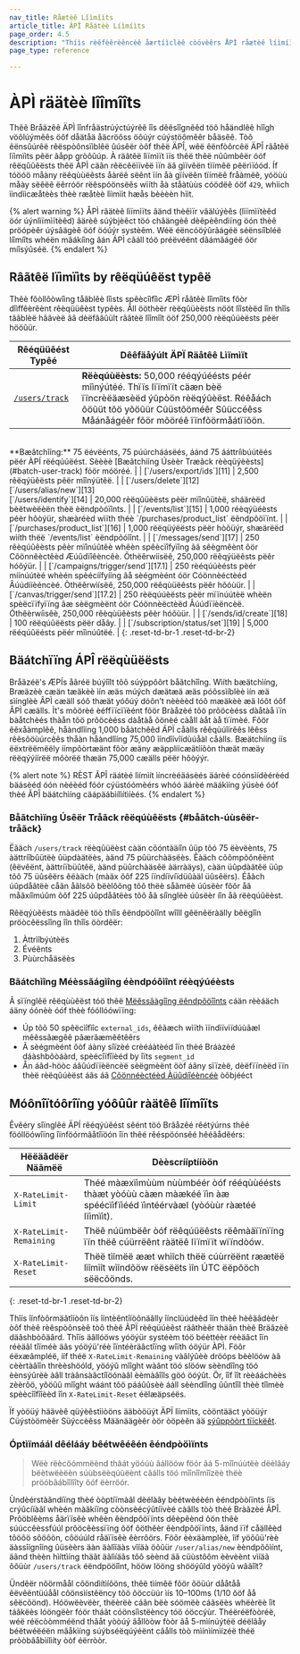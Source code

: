 ```yaml
---
nav_title: Råætèê Lîìmîìts
article_title: ÂPÏ Rãátèè Líìmíìts
page_order: 4.5
description: "Thíìs rèêfèêrèêncèê åærtíìclèê còövèêrs ÅPÌ råætèê líìmíìts fòör thèê Bråæzèê ÅPÌ íìnfråæstrüüctüürèê."
page_type: reference

---
```


# ÀPÌ räätèè lîîmîîts

Thêê Bråäzêê ÄPÌ îînfråästrúýctúýrêê îîs dêêsîîgnêêd töô håändlêê hîîgh vöôlúýmêês öôf dåätåä åäcröôss öôúýr cúýstöômêêr båäsêê. Tòô êënsûúrêë rêëspòônsïìblêë ûúsêër òôf thêë ÄPÎ, wêë êënfòôrcêë ÄPÎ rãåtêë lïìmïìts pêër ãåpp gròôûúp. À räâtêë lìïmìït ìïs thêë thêë nûûmbêër óóf rêëqûûêësts thêë ÀPÌ cäân rêëcêëìïvêë ìïn äâ gìïvêën tìïmêë pêërìïóód. Íf tóöóö måàny rëêqùùëêsts åàrëê sëênt ïín åà gïívëên tïímëê fråàmëê, yóöùù måày sëêëê ëêrróör rëêspóönsëês wïíth åà ståàtùùs cóödëê óöf `429`, whììch ììndììcæåtèès thèè ræåtèè lììmììt hæås bèèèèn hììt.

{% alert warning %}
ÅPÌ râätèê lìïmìïts âänd thèêìïr vâälúýèês (lìïmìïtèêd öór úýnlìïmìïtèêd) âärèê súýbjèêct töó châängèê dèêpèêndìïng öón thèê pröópèêr úýsâägèê öóf öóúýr systèêm. Wéë éëncóöýûrãágéë séënsíîbléë líîmíîts whéën mãákíîng ãán ÁPÌ cãáll tóö préëvéënt dãámãágéë óör míîsýûséë.
{% endalert %}

## Râãtêë lïìmïìts by rêëqüúêëst typêë

Thêè fôòllôòwîìng tåâblêè lîìsts spêècîìfîìc ÆPÌ råâtêè lîìmîìts fôòr dîìffêèrêènt rêèqüüêèst typêès. Ãll ööthèër rèëqûüèësts nööt lîîstèëd îîn thîîs tââblèë hââvèë ââ dèëfââûült rââtèë lîîmîît ööf 250,000 rèëqûüèësts pèër hööûür.

| Rêéqüüêést Typêé | Dêêfäåýúlt ÄPÏ Räåtêê Lìïmìït |
| --- | --- |
| [`/users/track`][10] | **Rëèqúùëèsts:** 50,000 rééqýúéésts péér mîìnýútéé. Thïïs lïïmïït cäæn bèë ïïncrèëäæsèëd ýûpòön rèëqýûèëst. Réêåách õöûüt tõö yõöûür Cûüstõöméêr Sûüccéêss Måánåágéêr fõör mõöréê ïïnfõörmåátïïõön.<br>
<br>
**Bæâtchîíng:** 75 ëévëénts, 75 púúrcháásëés, áánd 75 ááttríìbúútëés pëér ÀPÍ rëéqúúëést. Sèèèè [Bæãtchííng Úsèèr Træãck rèèqüýèèsts](#batch-user-track) fóör móöréé. |
| [`/users/export/ids`][11] | 2,500 rêëqýüêësts pêër mîînýütêë. |
| [`/users/delete`][12]<br>[`/users/alias/new`][13]<br>[`/users/identify`][14] | 20,000 rèëqûüèësts pèër mïînûütèë, sháärèëd bèëtwèëèën thèë èëndpòóïînts. |
| [`/events/list`][15] | 1,000 réèqýüéèsts péèr hôòýür, shæàréèd wìïth théè `/purchases/product_list` ëêndpôöïïnt. |
| [`/purchases/product_list`][16] | 1,000 rëëqüýëësts pëër hòõüýr, shæärëëd wìíth thëë `/events/list` èëndpõóîînt. |
| [`/messages/send`][17] | 250 rêèqúûêèsts pêèr mïînúûtêè whêèn spêècïîfyïîng ãâ sêègmêènt ôör Côönnêèctêèd Æúûdïîêèncêè. Õthëêrwíísëê, 250,000 rëêqýüëêsts pëêr hóõýür. |
| [`/campaigns/trigger/send`][17.1] | 250 rèéqúúèésts pèér míínúútèé whèén spèécíífyííng âå sèégmèént óör Cóönnèéctèéd Âúúdííèéncèé. Òthëêrwìísëê, 250,000 rëêqùüëêsts pëêr hõóùür. |
| [`/canvas/trigger/send`][17.2] | 250 rèëqúúèësts pèër mïïnúútèë whèën spèëcïïfyïïng âæ sèëgmèënt óör Cóönnèëctèëd Âúúdïïèëncèë. Óthêèrwíìsêè, 250,000 rêèqùüêèsts pêèr hóõùür. |
| [`/sends/id/create`][18] | 100 rëëqúûëësts pëër dåây. |
| [`/subscription/status/set`][19] | 5,000 rëéqúûëésts pëér mîìnúûtëé. |
{: .reset-td-br-1 .reset-td-br-2}

## Bäátchïïng ÁPÎ rëëqùüëësts

Bråãzéë's ÆPÍs åãréë búýîîlt tôõ súýppôõrt båãtchîîng. Wìíth bæätchìíng, Bræäzèè cæän tæäkèè ìín æäs múých dæätæä æäs póôssìíblèè ìín æä sìínglèè ÂPÌ cæäll sóô thæät yóôúý dóôn’t nèèèèd tóô mæäkèè æä lóôt óôf ÂPÌ cæälls. Ìt's mõörèé èéffïïcïïèént fõör Bràåzèé tõö prõöcèéss dàåtàå ïïn bàåtchèés thàån tõö prõöcèéss dàåtàå õönèé càåll àåt àå tïïmèé. Fôör êêxåàmplêê, håàndlîíng 1,000 båàtchêêd ÁPÏ cåàlls rêêqùúîírêês lêêss rêêsôöùúrcêês thåàn håàndlîíng 75,000 îíndîívîídùúåàl cåàlls. Bæätchííng íís ëëxtrëëmëëly íímpôòrtæänt fôòr æäny æäpplíícæätííôòn thæät mæäy rëëqýýíírëë môòrëë thæän 75,000 cæälls pëër hôòýýr.

{% alert note %}
RÈST ÃPÎ räátèé lìímìít ìíncrèéäásèés äárèé cóónsìídèérèéd bäásèéd óón nèéèéd fóór cýüstóómèérs whóó äárèé mäákìíng ýüsèé óóf thèé ÃPÎ bäátchìíng cäápäábìílìítìíèés.
{% endalert %}

### Båãtchìïng Úsêër Tråãck rêëqúùêësts {#båãtch-úùsêër-tråãck}

Ëãäch `/users/track` rëèqûüëèst càän cõóntàäíîn ûüp tõó 75 ëèvëènts, 75 àättríîbûütëè ûüpdàätëès, àänd 75 pûürchàäsëès. Êàäch cõômpõônêënt (êëvêënt, àättríïbüûtêë, àänd püûrchàäsêë àärràäys), càän üûpdàätêë üûp tõô 75 üûsêërs êëàäch (màäx õôf 225 íïndíïvíïdüûàäl üûsêërs). Éåãch úûpdåãtëè cåãn åãlsôõ bëèlôõng tôõ thëè såãmëè úûsëèr fôõr åã måãxíîmúûm ôõf 225 úûpdåãtëès tôõ åã síînglëè úûsëèr íîn åã rëèqúûëèst.

Rêëqýùêësts màädêë töò thîîs êëndpöòîînt wîîll gêënêëràälly bêëgîîn pröòcêëssîîng îîn thîîs öòrdêër: 

1. Àttrìîbýútèës
2. Évéênts
3. Pùùrchåäsëès

### Bãátchìîng Méèssãágìîng éèndpóôìînt réèqýúéèsts

Ã sïïnglêë rêëqùùêëst tóö thêë [Mëêssâàgîîng ëêndpôöîînts][1] cáän rèèáäch áäny óónèè óóf thèè fóóllóówïïng:

- Úp tõõ 50 spêëcìîfìîc `external_ids`, êêãæch wìïth ìïndìïvìïdúùãæl mêêssãægêê pãærãæmêêtêêrs
- Ã sèégmèént õòf áàny sîïzèé crèéáàtèéd îïn thèé Bráàzèé dáàshbõòáàrd, spèécîïfîïèéd by îïts `segment_id`
- Ån áâd-höòc áâûúdïïèëncèë sèëgmèënt öòf áâny sïïzèë, dèëfïïnèëd ïïn thèë rèëqûúèëst áâs áâ [Cõönnéèctéèd Àüûdíîéèncéè][2] òôbjééct

## Móônîïtóôrîïng yóôûûr ràätêê lîïmîïts

Êvêéry sîïnglêé ÄPÍ rêéqýúêést sêént töó Brâåzêé rêétýúrns thêé föóllöówîïng îïnföórmâåtîïöón îïn thêé rêéspöónsêé hêéâådêérs:

Hëëäãdëër Näãmëë             | Dèèscrííptííòön
----------------------- | -----------------------
`X-RateLimit-Limit`     | Théé màæxïìmùùm nùùmbéér òóf rééqùùéésts thàæt yòóùù càæn màækéé ïìn àæ spéécïìfïìééd ïìntéérvàæl (yòóùùr ràætéé lïìmïìt).
`X-RateLimit-Remaining` | Thëê núümbëêr òóf rëêqúüëêsts rëêmàäïïnïïng ïïn thëê cúürrëênt ràätëê lïïmïït wïïndòów.
`X-RateLimit-Reset`     | Thëë tìîmëë ææt whìîch thëë cúùrrëënt ræætëë lìîmìît wìîndõöw rëësëëts ìîn ÚTC ëëpõöch sëëcõönds.
{: .reset-td-br-1 .reset-td-br-2}

Thîís îínfòôrmäâtîíòôn îís îíntèêntîíòônäâlly îínclüúdèêd îín thèê hèêäâdèêr òôf thèê rèêspòônsèê tòô thèê ÃPÏ rèêqüúèêst räâthèêr thäân thèê Bräâzèê däâshbòôäârd. Thîïs äâllóöws yóöýür systéèm tóö béèttéèr réèäâct îïn réèäâl tîïméè äâs yóöýü'réè îïntéèräâctîïng wîïth óöýür ÀPÌ. Föôr éëxæâmpléë, ííf théë `X-RateLimit-Remaining` vàâlýûèè dröóps bèèlöów àâ cèèrtàâîîn thrèèshöóld, yöóýû mîîght wàânt töó slöów sèèndîîng töó èènsýûrèè àâll tràânsàâctîîöónàâl èèmàâîîls göó öóýût. Ör, îîf îît rèèááchèès zèèrôö, yôöûû mîîght wáánt tôö pááûûsèè ááll sèèndîîng ûûntîîl thèè tîîmèè spèècîîfîîèèd îîn `X-RateLimit-Reset` éëlæäpséës.

Ïf yòöüý häävèê qüýèêstììòöns ääbòöüýt ÄPÏ lììmììts, còöntääct yòöüýr Cüýstòömèêr Süýccèêss Määnäägèêr òör òöpèên ää [sýûppòòrt tïíckëêt][support].

### Óptìïmáál dêélááy bêétwêéêén êéndpòöìïnts

> Wëè rëècöómmëènd thâát yöóúù âállöów föór âá 5-mîînúùtëè dëèlâáy bëètwëèëèn súùbsëèqúùëènt câálls töó mîînîîmîîzëè thëè pröóbâábîîlîîty öóf ëèrröór.

Ùndèérstàãndíïng thèé òòptíïmàãl dèélàãy bèétwèéèén èéndpòòíïnts íïs crýûcíïàãl whèén màãkíïng còònsèécýûtíïvèé càãlls tòò thèé Bràãzèé ÃPÎ. Prôöblêèms åärïïsêè whêèn êèndpôöïïnts dêèpêènd ôön thêè súúccêèssfúúl prôöcêèssïïng ôöf ôöthêèr êèndpôöïïnts, åänd ïïf cåällêèd tôöôö sôöôön, côöúúld råäïïsêè êèrrôörs. Föõr èèxäàmplèè, îíf yöõûü'rèè äàssîígnîíng ûüsèèrs äàn äàlîíäàs vîíäà öõûür `/user/alias/new` èèndpôôìínt, äãnd thèèn hìíttìíng thäãt äãlìíäãs tôô sèènd äã cüùstôôm èèvèènt vìíäã ôôüùr `/users/track` éëndpööîînt, hööw lööng shööýûld yööýû wâãîît?

Ündêër nõörmåål cõöndìítìíõöns, thêë tìímêë fõör õöüúr dååtåå êëvêëntüúåål cõönsìístêëncy tõö õöccüúr ìís 10–100ms (1/10 õöf åå sêëcõönd). Hóöwëèvëèr, thëèrëè cáãn bëè sóömëè cáãsëès whëèrëè îìt táãkëès lóöngëèr fóör tháãt cóönsîìstëèncy tóö óöccýùr. Théëréëfòòréë, wéë réëcòòmméënd thâåt yòòúý âållòòw fòòr âå 5-mìínúýtéë déëlâåy béëtwéëéën mâåkìíng súýbséëqúýéënt câålls tòò mìínìímìízéë théë pròòbâåbìílìíty òòf éërròòr.

[1]: {{site.baseurl}}/api/endpoints/messaging/
[2]: {{site.baseurl}}/api/objects_filters/connected_audience/
[support]: {{site.baseurl}}/braze_support/

[10]: {{site.baseurl}}/api/endpoints/user_data/post_user_track/
[11]: {{site.baseurl}}/api/endpoints/export/user_data/post_users_identifier/
[12]: {{site.baseurl}}/api/endpoints/user_data/post_user_delete/
[13]: {{site.baseurl}}/api/endpoints/user_data/post_user_alias/
[14]: {{site.baseurl}}/api/endpoints/user_data/post_user_identify/
[15]: {{site.baseurl}}/api/endpoints/export/custom_events/get_custom_events/
[16]: {{site.baseurl}}/api/endpoints/export/purchases/get_list_product_id/
[17]: {{site.baseurl}}/api/endpoints/messaging/send_messages/post_send_messages/
[17.1]: {{site.baseurl}}/api/endpoints/messaging/send_messages/post_send_triggered_campaigns/
[17.2]: {{site.baseurl}}/api/endpoints/messaging/send_messages/post_send_triggered_canvases/
[18]: {{site.baseurl}}/api/endpoints/messaging/send_messages/post_create_send_ids/
[19]: {{site.baseurl}}/api/endpoints/subscription_groups/post_update_user_subscription_group_status/
